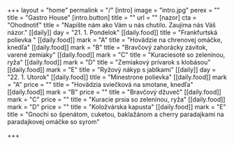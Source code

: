 +++
layout = "home"
permalink = "/"
[intro]
image = "intro.jpg"
perex = ""
title = "Gastro House"
[intro.button]
title = ""
url = ""
[nazor]
cta = "Ohodnotiť"
title = "Napíšte nám ako Vám u nás chutilo. Zaujíma nás Váš názor."
[[daily]]
day = "21. 1. Pondelok"
[[daily.food]]
title = "Frankfurtská polievka "
[[daily.food]]
mark = "A"
title = "Hovädzie na chrenovej omáčke, knedľa"
[[daily.food]]
mark = "B"
title = "Bravčový zahorácky závitok, varené zemiaky"
[[daily.food]]
mark = "C"
title = "Kuraciesoté so zeleninou, ryža"
[[daily.food]]
mark = "D"
title = "Zemiakový prívarok s klobásou"
[[daily.food]]
mark = "E"
title = "Ryžový nákyp s jablkami"
[[daily]]
day = "22. 1. Utorok"
[[daily.food]]
title = "Minestrone polievka"
[[daily.food]]
mark = "A"
price = ""
title = "Hovädzia sviečková na smotane, knedľa"
[[daily.food]]
mark = "B"
price = ""
title = "Bravčový džuveč"
[[daily.food]]
mark = "C"
price = ""
title = "Kuracie prsia so zeleninou, ryža"
[[daily.food]]
mark = "D"
price = ""
title = "Koložvárska kapusta"
[[daily.food]]
mark = "E"
title = "Gnochi so špenátom, cuketou, baklažánom a cherry paradajkami na paradajkovej omáčke so syrom"

+++
